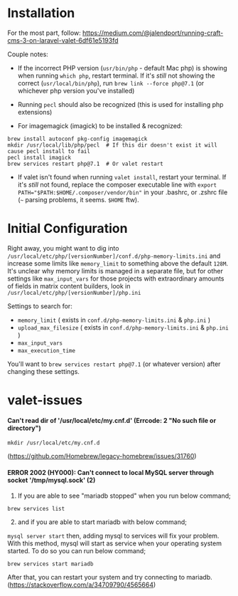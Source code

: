 # Installation

For the most part, follow: 
https://medium.com/@jalendport/running-craft-cms-3-on-laravel-valet-6df61e5193fd

Couple notes:
 - If the incorrect PHP version (`usr/bin/php` - default Mac php) is showing when running `which php`, restart terminal. If it's _still_ not showing the correct (`usr/local/bin/php`), run `brew link --force php@7.1` (or whichever php version you've installed)
 
- Running `pecl` should also be recognized (this is used for installing php extensions)

- For imagemagick (imagick) to be installed & recognized:
```
brew install autoconf pkg-config imagemagick
mkdir /usr/local/lib/php/pecl  # If this dir doesn't exist it will cause pecl install to fail
pecl install imagick
brew services restart php@7.1  # Or valet restart
```
 
- If valet isn't found when running `valet install`, restart your terminal. If it's _still_ not found, replace the composer executable line with `export PATH="$PATH:$HOME/.composer/vendor/bin"` in your .bashrc, or .zshrc file (`~` parsing problems, it seems. `$HOME` ftw).

# Initial Configuration

Right away, you might want to dig into `/usr/local/etc/php/[versionNumber]/conf.d/php-memory-limits.ini` and increase some limits like `memory_limit` to something above the default `128M`. It's unclear why memory limits is managed in a separate file, but for other settings like `max_input_vars` for those projects with extraordinary amounts of fields in matrix content builders, look in `/usr/local/etc/php/[versionNumber]/php.ini`

Settings to search for:

- `memory_limit` ( exists in `conf.d/php-memory-limits.ini` & `php.ini` )
- `upload_max_filesize` ( exists in `conf.d/php-memory-limits.ini` & `php.ini` )
- `max_input_vars`
- `max_execution_time`

You'll want to `brew services restart php@7.1` (or whatever version) after changing these settings.

# valet-issues

#### Can't read dir of '/usr/local/etc/my.cnf.d' (Errcode: 2 "No such file or directory")

`mkdir /usr/local/etc/my.cnf.d`

(https://github.com/Homebrew/legacy-homebrew/issues/31760)


#### ERROR 2002 (HY000): Can't connect to local MySQL server through socket '/tmp/mysql.sock' (2)

1. If you are able to see "mariadb stopped" when you run below command;

`brew services list`

2. and if you are able to start mariadb with below command;

`mysql server start`
then, adding mysql to services will fix your problem. With this method, mysql will start as service when your operating system started. To do so you can run below command;

`brew services start mariadb`

After that, you can restart your system and try connecting to mariadb.
(https://stackoverflow.com/a/34709790/4565664)
